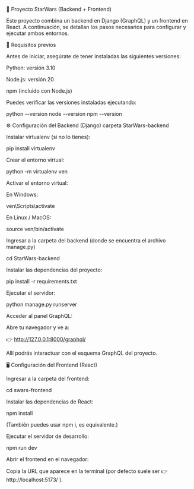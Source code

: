 
🚀 Proyecto StarWars (Backend + Frontend)

Este proyecto combina un backend en Django (GraphQL) y un frontend en React.
A continuación, se detallan los pasos necesarios para configurar y ejecutar ambos entornos.

🧩 Requisitos previos

Antes de iniciar, asegúrate de tener instaladas las siguientes versiones:

Python: versión 3.10

Node.js: versión 20

npm (incluido con Node.js)

Puedes verificar las versiones instaladas ejecutando:

python --version
node --version
npm --version

⚙️ Configuración del Backend (Django) carpeta StarWars-backend 

Instalar virtualenv (si no lo tienes):

pip install virtualenv


Crear el entorno virtual:

python -m virtualenv ven


Activar el entorno virtual:

En Windows:

ven\Scripts\activate


En Linux / MacOS:

source ven/bin/activate


Ingresar a la carpeta del backend
(donde se encuentra el archivo manage.py)

cd StarWars-backend


Instalar las dependencias del proyecto:

pip install -r requirements.txt


Ejecutar el servidor:

python manage.py runserver


Acceder al panel GraphQL:

Abre tu navegador y ve a:

👉 http://127.0.0.1:8000/graphql/

Allí podrás interactuar con el esquema GraphQL del proyecto.

🖥️ Configuración del Frontend (React)

Ingresar a la carpeta del frontend:

cd swars-frontend


Instalar las dependencias de React:

npm install


(También puedes usar npm i, es equivalente.)

Ejecutar el servidor de desarrollo:

npm run dev


Abrir el frontend en el navegador:

Copia la URL que aparece en la terminal (por defecto suele ser
👉 http://localhost:5173/
).